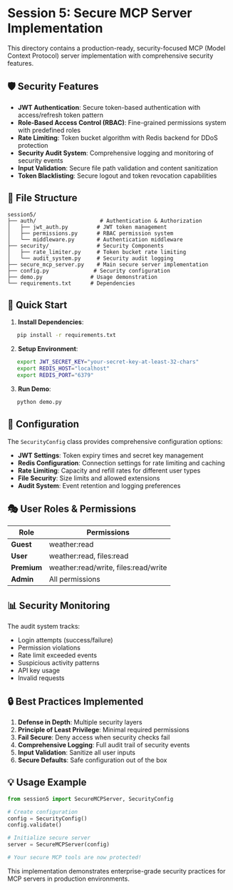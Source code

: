 # Session 5: Secure MCP Server Implementation

This directory contains a production-ready, security-focused MCP (Model Context Protocol) server implementation with comprehensive security features.

## 🛡️ Security Features

- **JWT Authentication**: Secure token-based authentication with access/refresh token pattern
- **Role-Based Access Control (RBAC)**: Fine-grained permissions system with predefined roles
- **Rate Limiting**: Token bucket algorithm with Redis backend for DDoS protection
- **Security Audit System**: Comprehensive logging and monitoring of security events
- **Input Validation**: Secure file path validation and content sanitization
- **Token Blacklisting**: Secure logout and token revocation capabilities

## 📁 File Structure

```
session5/
├── auth/                    # Authentication & Authorization
│   ├── jwt_auth.py         # JWT token management
│   ├── permissions.py      # RBAC permission system
│   └── middleware.py       # Authentication middleware
├── security/               # Security Components
│   ├── rate_limiter.py     # Token bucket rate limiting
│   └── audit_system.py     # Security audit logging
├── secure_mcp_server.py    # Main secure server implementation
├── config.py              # Security configuration
├── demo.py               # Usage demonstration
└── requirements.txt      # Dependencies
```

## 🚀 Quick Start

1. **Install Dependencies**:
```bash
   pip install -r requirements.txt
```

2. **Setup Environment**:
```bash
   export JWT_SECRET_KEY="your-secret-key-at-least-32-chars"
   export REDIS_HOST="localhost"
   export REDIS_PORT="6379"
```

3. **Run Demo**:
```bash
   python demo.py
```

## 🔧 Configuration

The `SecurityConfig` class provides comprehensive configuration options:

- **JWT Settings**: Token expiry times and secret key management
- **Redis Configuration**: Connection settings for rate limiting and caching  
- **Rate Limiting**: Capacity and refill rates for different user types
- **File Security**: Size limits and allowed extensions
- **Audit System**: Event retention and logging preferences

## 🎭 User Roles & Permissions

| Role | Permissions |
|------|-------------|
| **Guest** | weather:read |
| **User** | weather:read, files:read |
| **Premium** | weather:read/write, files:read/write |
| **Admin** | All permissions |

## 📊 Security Monitoring

The audit system tracks:
- Login attempts (success/failure)
- Permission violations  
- Rate limit exceeded events
- Suspicious activity patterns
- API key usage
- Invalid requests

## 🔒 Best Practices Implemented

1. **Defense in Depth**: Multiple security layers
2. **Principle of Least Privilege**: Minimal required permissions
3. **Fail Secure**: Deny access when security checks fail
4. **Comprehensive Logging**: Full audit trail of security events
5. **Input Validation**: Sanitize all user inputs
6. **Secure Defaults**: Safe configuration out of the box

## 💡 Usage Example

```python
from session5 import SecureMCPServer, SecurityConfig

# Create configuration
config = SecurityConfig()
config.validate()

# Initialize secure server  
server = SecureMCPServer(config)

# Your secure MCP tools are now protected!
```

This implementation demonstrates enterprise-grade security practices for MCP servers in production environments.
